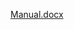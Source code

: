 [Manual.docx](https://github.com/CankayaUniversity/ceng-407-408-2020-2021-Integrating-Digital-Queue-Line-Order-Screens-Into-Phone-Application-Express-/files/6562145/Manual.docx)
